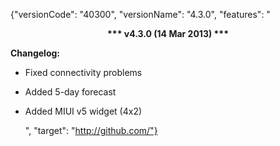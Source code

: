 ﻿{"versionCode": "40300", 
"versionName": "4.3.0", 
"features": "<center><strong>*** v4.3.0 (14 Mar 2013) ***</strong></center><p>
<strong>Changelog:</strong><p>
* Fixed connectivity problems<p>
* Added 5-day forecast<p>
* Added MIUI v5 widget (4x2)<p>", 
"target": "http://github.com/"}
